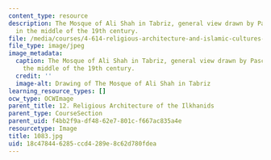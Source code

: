 ```yaml
---
content_type: resource
description: The Mosque of Ali Shah in Tabriz, general view drawn by Pascal Coste
  in the middle of the 19th century.
file: /media/courses/4-614-religious-architecture-and-islamic-cultures-fall-2002/18c478446285ccd4289e8c62d780fdea_1083.jpg
file_type: image/jpeg
image_metadata:
  caption: The Mosque of Ali Shah in Tabriz, general view drawn by Pascal Coste in
    the middle of the 19th century.
  credit: ''
  image-alt: Drawing of The Mosque of Ali Shah in Tabriz
learning_resource_types: []
ocw_type: OCWImage
parent_title: 12. Religious Architecture of the Ilkhanids
parent_type: CourseSection
parent_uid: f4bb2f9a-df48-62e7-801c-f667ac835a4e
resourcetype: Image
title: 1083.jpg
uid: 18c47844-6285-ccd4-289e-8c62d780fdea
---
```

